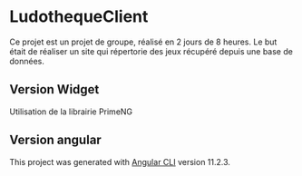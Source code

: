 # LudothequeClient

Ce projet est un projet de groupe, réalisé en 2 jours de 8 heures.
Le but était de réaliser un site qui répertorie des jeux récupéré depuis une base de données.

## Version Widget

Utilisation de la librairie PrimeNG

## Version angular

This project was generated with [Angular CLI](https://github.com/angular/angular-cli) version 11.2.3.


